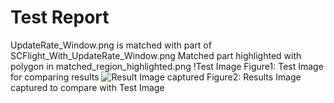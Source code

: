 # Test Report
UpdateRate_Window.png is matched with part of SCFlight_With_UpdateRate_Window.png
Matched part highlighted with polygon in matched_region_highlighted.png
!Test Image
Figure1: Test Image for comparing results
![Result Image captured](C:\Work\TestMarkDownFile\Test_Cases\Test_Procedures\..\Result_Images\matched_region_highlighted.png)
Figure2: Results Image captured to compare with Test Image
